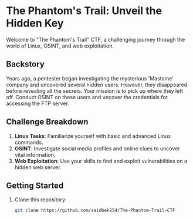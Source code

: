 # The Phantom's Trail: Unveil the Hidden Key

Welcome to "The Phantom's Trail" CTF, a challenging journey through the world of Linux, OSINT, and web exploitation. 

## Backstory
Years ago, a pentester began investigating the mysterious 'Mastame' company and uncovered several hidden users. However, they disappeared before revealing all the secrets. Your mission is to pick up where they left off. Conduct OSINT on these users and uncover the credentials for accessing the FTP server.

## Challenge Breakdown
1. **Linux Tasks**: Familiarize yourself with basic and advanced Linux commands.
2. **OSINT**: Investigate social media profiles and online clues to uncover vital information.
3. **Web Exploitation**: Use your skills to find and exploit vulnerabilities on a hidden web server.

## Getting Started
1. Clone this repository:
   ```bash
   git clone https://github.com/saidbek254/The-Phantom-Trail-CTF
